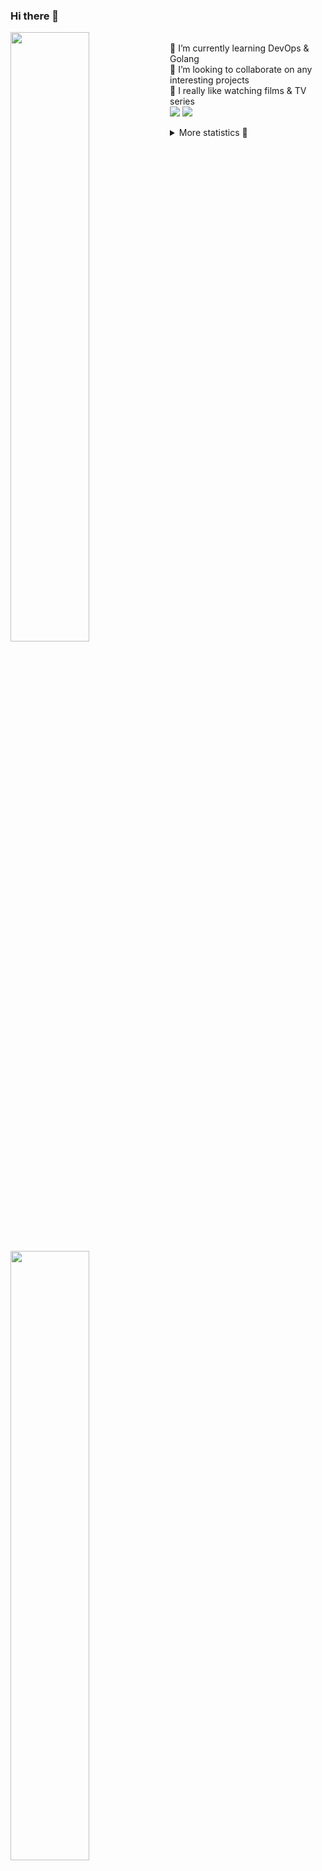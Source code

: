### Hi there 👋


[<img align="left" width="50%" src="https://github-readme-stats.vercel.app/api?username=rufusnufus&hide=issues&show_icons=true&count_private=true&theme=transparent&title_color=FF6F40&text_color=FBF9F8&icon_color=F48242&hide_border=true&hide_title=true#gh-dark-mode-only">](https://metrics.lecoq.io/rufusnufus#gh-dark-mode-only)
[<img align="left" width="50%" src="https://github-readme-stats.vercel.app/api?username=rufusnufus&hide=issues&show_icons=true&count_private=true&theme=transparent&title_color=FF6533&text_color=4D4644&icon_color=FF8038&hide_border=true&hide_title=true#gh-light-mode-only">](https://metrics.lecoq.io/rufusnufus#gh-light-mode-only)

<p>
  <br>
  🌱 I’m currently learning DevOps & Golang</br>
  👯 I’m looking to collaborate on any interesting projects</br>
  🎥 I really like watching films & TV series</br>
  <a href="https://linkedin.com/in/rufusnufus"><img src="https://img.shields.io/badge/linkedin-0077B5.svg?style=for-the-badge&logo=linkedin&logoColor=white"/></a>
  <a href="https://t.me/rufusnufus"><img src="https://img.shields.io/badge/-telegram-black?style=for-the-badge&color=blue&logo=telegram"/></a>
</p>

<p text-align="left">
<details>
  <summary>More statistics 👀</summary><br/>

<!--START_SECTION:waka-->
![Code Time](http://img.shields.io/badge/Code%20Time-764%20hrs%2047%20mins-blue)

![Profile Views](http://img.shields.io/badge/Profile%20Views-0-blue)

**I'm an Early 🐤** 

```text
🌞 Morning                6693 commits        █████░░░░░░░░░░░░░░░░░░░░   20.77 % 
🌆 Daytime                18766 commits       ███████████████░░░░░░░░░░   58.24 % 
🌃 Evening                6053 commits        █████░░░░░░░░░░░░░░░░░░░░   18.78 % 
🌙 Night                  711 commits         █░░░░░░░░░░░░░░░░░░░░░░░░   02.21 % 
```
📅 **I'm Most Productive on Wednesday** 

```text
Monday                   6483 commits        █████░░░░░░░░░░░░░░░░░░░░   20.12 % 
Tuesday                  5507 commits        ████░░░░░░░░░░░░░░░░░░░░░   17.09 % 
Wednesday                7141 commits        ██████░░░░░░░░░░░░░░░░░░░   22.16 % 
Thursday                 5914 commits        █████░░░░░░░░░░░░░░░░░░░░   18.35 % 
Friday                   5810 commits        █████░░░░░░░░░░░░░░░░░░░░   18.03 % 
Saturday                 786 commits         █░░░░░░░░░░░░░░░░░░░░░░░░   02.44 % 
Sunday                   582 commits         ░░░░░░░░░░░░░░░░░░░░░░░░░   01.81 % 
```


📊 **This Week I Spent My Time On** 

```text
💬 Programming Languages: 
No Activity Tracked This Week

🔥 Editors: 
No Activity Tracked This Week
```

**I Mostly Code in Go** 

```text
Go                       21 repos            █████░░░░░░░░░░░░░░░░░░░░   19.27 % 
Python                   19 repos            ████░░░░░░░░░░░░░░░░░░░░░   17.43 % 
Shell                    6 repos             █░░░░░░░░░░░░░░░░░░░░░░░░   05.50 % 
Smarty                   5 repos             █░░░░░░░░░░░░░░░░░░░░░░░░   04.59 % 
Kotlin                   3 repos             █░░░░░░░░░░░░░░░░░░░░░░░░   02.75 % 
```




 Last Updated on 11/07/2024 01:00:04 UTC
<!--END_SECTION:waka-->

</details>
</p>

